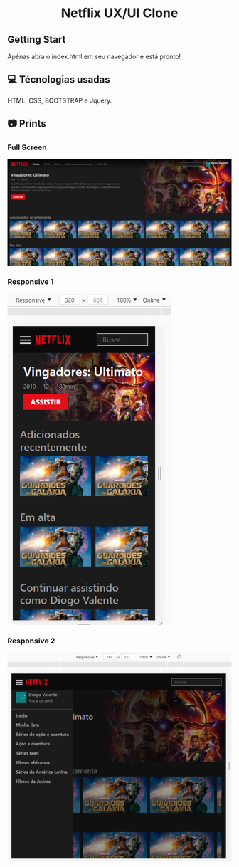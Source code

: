 <h1 align="center">
  Netflix UX/UI Clone
</h1>

<h2>Getting Start</h2>
Apénas abra o index.html em seu navegador e está pronto!

<h2>💻 Técnologias usadas</h2>
HTML, CSS, BOOTSTRAP e Jquery.

<h2>📷 Prints</h2>
<h3>Full Screen</h3>
<img src="assets/img/print1.PNG"></img>

<h3>Responsive 1</h3>
<img src="assets/img/print2.PNG"></img>

<h3>Responsive 2</h3>
<img src="assets/img/print3.PNG"></img>

